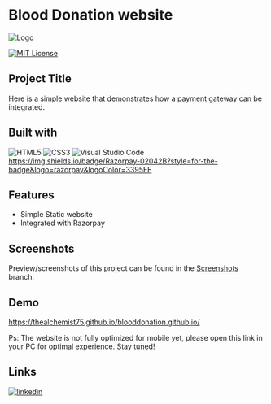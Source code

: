 
# Blood Donation website

![Logo](https://res.cloudinary.com/dcprg19es/image/upload/v1666845202/Miscellaneous/logo1_figm4v.svg)

[![MIT License](https://img.shields.io/badge/License-MIT-green.svg)](https://choosealicense.com/licenses/mit/)
## Project Title

Here is a simple website that demonstrates how a payment gateway can be integrated.


## Built with

![HTML5](https://img.shields.io/badge/html5-%23E34F26.svg?style=for-the-badge&logo=html5&logoColor=white) ![CSS3](https://img.shields.io/badge/css3-%231572B6.svg?style=for-the-badge&logo=css3&logoColor=white) ![Visual Studio Code](https://img.shields.io/badge/Visual%20Studio%20Code-0078d7.svg?style=for-the-badge&logo=visual-studio-code&logoColor=white) https://img.shields.io/badge/Razorpay-02042B?style=for-the-badge&logo=razorpay&logoColor=3395FF
## Features

- Simple Static website
- Integrated with Razorpay



## Screenshots

Preview/screenshots of this project can be found in the [Screenshots](https://github.com/TheAlchemist75/Online-Banking-System/tree/main/Screenshots) branch.
## Demo

https://thealchemist75.github.io/blooddonation.github.io/

Ps: The website is not fully optimized for mobile yet, please open this link in your PC for optimal experience. Stay tuned!


## Links

[![linkedin](https://img.shields.io/badge/linkedin-0A66C2?style=for-the-badge&logo=linkedin&logoColor=white)](https://www.linkedin.com/in/shubham-manur-629006194/)

